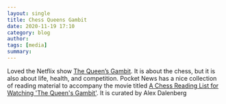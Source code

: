 ```yaml
---
layout: single
title: Chess Queens Gambit 
date: 2020-11-19 17:10
category: blog
author: 
tags: [media]
summary: 
---
```


Loved the Netflix show [The Queen’s Gambit](https://www.netflix.com/title/80234304). It is about the chess, but it is also about life, health, and competition. Pocket News has a nice collection of reading material to accompany the movie titled [A Chess Reading List for Watching 'The Queen's Gambit'](https://getpocket.com/explore/item/the-queen-s-gambit-reading-list). It is curated by Alex Dalenberg